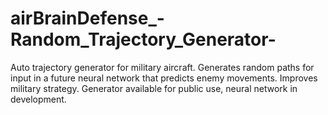 # airBrainDefense_-Random_Trajectory_Generator-
Auto trajectory generator for military aircraft. Generates random paths for input in a future neural network that predicts enemy movements. Improves military strategy. Generator available for public use, neural network in development.
